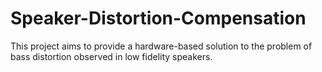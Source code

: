 # Speaker-Distortion-Compensation
This project aims to provide a hardware-based solution to the problem of bass distortion observed in low fidelity speakers.

